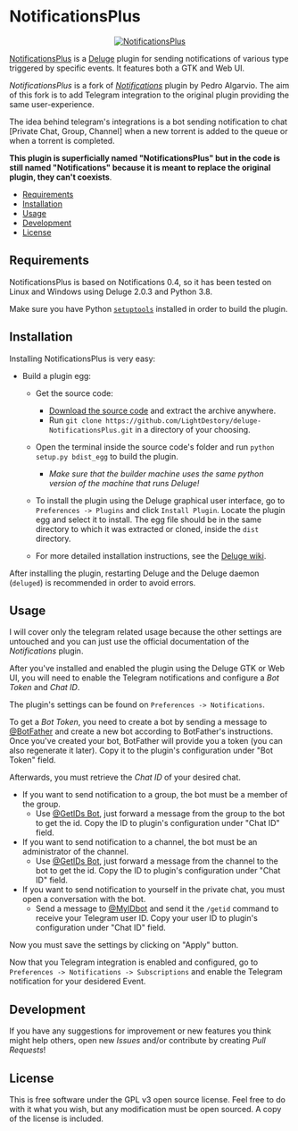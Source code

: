 # NotificationsPlus

<p align="center"><a href="https://github.com/LightDestory/deluge-NotificationsPlus" title="NotificationsPlus"><img src="https://i.imgur.com/xXIPX44.png" alt="NotificationsPlus"></a></p>

[NotificationsPlus](https://github.com/LightDestory/deluge-NotificationsPlus) is a [Deluge](https://deluge-torrent.org) plugin for sending notifications of various type triggered by specific events. It features both a GTK and Web UI.

_NotificationsPlus_ is a fork of [_Notifications_](https://github.com/deluge-torrent/deluge/tree/develop/deluge/plugins/Notifications) plugin by Pedro Algarvio. The aim of this fork is to add Telegram integration to the original plugin providing the same user-experience.

The idea behind telegram's integrations is a bot sending notification to chat [Private Chat, Group, Channel] when a new torrent is added to the queue or when a torrent is completed.

**This plugin is superficially named "NotificationsPlus" but in the code is still named "Notifications" because it is meant to replace the original plugin, they can't coexists**.

  * [Requirements](#requirements)
  * [Installation](#installation)
  * [Usage](#usage)
  * [Development](#development)
  * [License](#license)

## Requirements

NotificationsPlus is based on Notifications 0.4, so it has been tested on Linux and Windows using Deluge 2.0.3 and Python 3.8.

Make sure you have Python [`setuptools`](https://pypi.python.org/pypi/setuptools#installation-instructions) installed in order to build the plugin.

## Installation

Installing NotificationsPlus is very easy:
* Build a plugin egg:
    * Get the source code:
        * [Download the source code](https://github.com/LightDestory/deluge-NotificationsPlus/archive/refs/heads/master.zip) and extract the archive anywhere.
        * Run `git clone https://github.com/LightDestory/deluge-NotificationsPlus.git` in a directory of your choosing.

    * Open the terminal inside the source code's folder and run `python setup.py bdist_egg` to build the plugin.
        * _Make sure that the builder machine uses the same python version of the machine that runs Deluge!_
    * To install the plugin using the Deluge graphical user interface, go to `Preferences -> Plugins` and click `Install Plugin`. Locate the plugin egg and select it to install. The egg file should be in the same directory to which it was extracted or cloned, inside the `dist` directory.
    * For more detailed installation instructions, see the [Deluge wiki](http://dev.deluge-torrent.org/wiki/Plugins#InstallingPluginEggs).

After installing the plugin, restarting Deluge and the Deluge daemon (`deluged`) is recommended in order to avoid errors.

## Usage

I will cover only the telegram related usage because the other settings are untouched and you can just use the official documentation of the _Notifications_ plugin.

After you've installed and enabled the plugin using the Deluge GTK or Web UI, you will need to enable the Telegram notifications and configure a _Bot Token_ and _Chat ID_.

The plugin's settings can be found on `Preferences -> Notifications`.

To get a _Bot Token_, you need to create a bot by sending a message to [@BotFather](https://telegram.me/BotFather) and create a new bot according to BotFather's instructions. Once you've created your bot, BotFather will provide you a token (you can also regenerate it later). Copy it to the plugin's configuration under "Bot Token" field.

Afterwards, you must retrieve the _Chat ID_ of your desired chat.

* If you want to send notification to a group, the bot must be a member of the group.
  * Use [@GetIDs Bot](https://t.me/getidsbot), just forward a message from the group to the bot to get the id. Copy the ID to plugin's configuration under "Chat ID" field.
* If you want to send notification to a channel, the bot must be an administrator of the channel.
  * Use [@GetIDs Bot](https://t.me/getidsbot), just forward a message from the channel to the bot to get the id. Copy the ID to plugin's configuration under "Chat ID" field.
* If you want to send notification to yourself in the private chat, you must open a conversation with the bot.
  * Send a message to [@MyIDbot](https://telegram.me/myidbot) and send it the `/getid` command to receive your Telegram user ID. Copy your user ID to plugin's configuration under "Chat ID" field.

Now you must save the settings by clicking on "Apply" button. 

Now that you Telegram integration is enabled and configured, go to `Preferences -> Notifications -> Subscriptions` and enable the Telegram notification for your desidered Event.

## Development

If you have any suggestions for improvement or new features you think might help others, open new *Issues* and/or contribute by creating *Pull Requests*!

## License

This is free software under the GPL v3 open source license. Feel free to do with it what you wish, but any modification must be open sourced. A copy of the license is included.